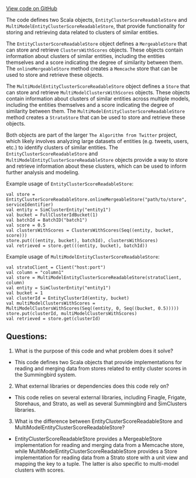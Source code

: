 [View code on GitHub](https://github.com/misbahsy/the-algorithm/src/scala/com/twitter/simclusters_v2/summingbird/stores/EntityClusterScoreReadableStore.scala)

The code defines two Scala objects, `EntityClusterScoreReadableStore` and `MultiModelEntityClusterScoreReadableStore`, that provide functionality for storing and retrieving data related to clusters of similar entities. 

The `EntityClusterScoreReadableStore` object defines a `MergeableStore` that can store and retrieve `ClustersWithScores` objects. These objects contain information about clusters of similar entities, including the entities themselves and a score indicating the degree of similarity between them. The `onlineMergeableStore` method creates a `Memcache` store that can be used to store and retrieve these objects. 

The `MultiModelEntityClusterScoreReadableStore` object defines a `Store` that can store and retrieve `MultiModelClustersWithScores` objects. These objects contain information about clusters of similar entities across multiple models, including the entities themselves and a score indicating the degree of similarity between them. The `MultiModelEntityClusterScoreReadableStore` method creates a `StratoStore` that can be used to store and retrieve these objects. 

Both objects are part of the larger `The Algorithm from Twitter` project, which likely involves analyzing large datasets of entities (e.g. tweets, users, etc.) to identify clusters of similar entities. The `EntityClusterScoreReadableStore` and `MultiModelEntityClusterScoreReadableStore` objects provide a way to store and retrieve information about these clusters, which can be used to inform further analysis and modeling. 

Example usage of `EntityClusterScoreReadableStore`:
```
val store = EntityClusterScoreReadableStore.onlineMergeableStore("path/to/store", serviceIdentifier)
val entity = SimClusterEntity("entity1")
val bucket = FullClusterIdBucket(1)
val batchId = BatchID("batch1")
val score = 0.5
val clustersWithScores = ClustersWithScores(Seq((entity, bucket, score)))
store.put(((entity, bucket), batchId), clustersWithScores)
val retrieved = store.get(((entity, bucket), batchId))
```

Example usage of `MultiModelEntityClusterScoreReadableStore`:
```
val stratoClient = Client("host:port")
val column = "column1"
val store = MultiModelEntityClusterScoreReadableStore(stratoClient, column)
val entity = SimClusterEntity("entity1")
val bucket = 1
val clusterId = EntityClusterId(entity, bucket)
val multiModelClustersWithScores = MultiModelClustersWithScores(Seq((entity, 0, Seq((bucket, 0.5)))))
store.put(clusterId, multiModelClustersWithScores)
val retrieved = store.get(clusterId)
```
## Questions: 
 1. What is the purpose of this code and what problem does it solve?
- This code defines two Scala objects that provide implementations for reading and merging data from stores related to entity cluster scores in the Summingbird system.

2. What external libraries or dependencies does this code rely on?
- This code relies on several external libraries, including Finagle, Frigate, Storehaus, and Strato, as well as several Summingbird and SimClusters libraries.

3. What is the difference between EntityClusterScoreReadableStore and MultiModelEntityClusterScoreReadableStore?
- EntityClusterScoreReadableStore provides a MergeableStore implementation for reading and merging data from a Memcache store, while MultiModelEntityClusterScoreReadableStore provides a Store implementation for reading data from a Strato store with a unit view and mapping the key to a tuple. The latter is also specific to multi-model clusters with scores.
